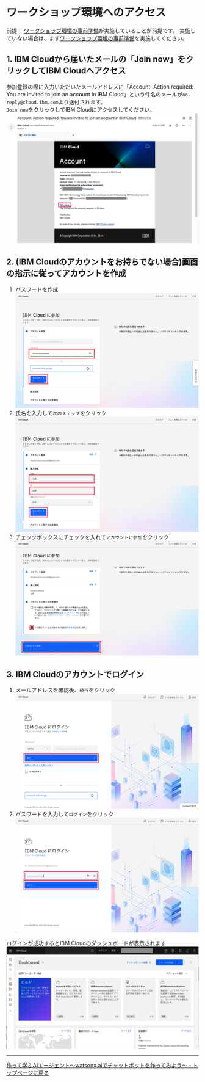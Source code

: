 # ワークショップ環境へのアクセス
前提：
[ワークショップ環境の事前準備](00_techzone_environments_preparation.md)が実施していることが前提です。
実施していない場合は、まず[ワークショップ環境の事前準備](00_techzone_environments_preparation.md)を実施してください。

## 1. IBM Cloudから届いたメールの「Join now」をクリックしてIBM Cloudへアクセス
参加登録の際に入力いただいたメールアドレスに「Account: Action required: You are invited to join an account in IBM Cloud」という件名のメールが`no-reply@cloud.ibm.com`より送付されます。<br>
`Join now`をクリックしてIBM Cloudにアクセスしてください。<br>
![Join nowのメール](images/01_0100.png)

## 2. (IBM Cloudのアカウントをお持ちでない場合)画面の指示に従ってアカウントを作成
1. パスワードを作成
![パスワード入力](images/01_0120.png)
2. 氏名を入力して`次のステップ`をクリック
![名前の入力](images/01_0130.png)
3. チェックボックスにチェックを入れて`アカウントに参加`をクリック
![alt text](images/01_0140.png)

## 3. IBM Cloudのアカウントでログイン
1. メールアドレスを確認後、`続行`をクリック
![alt text](images/01_0210.png)
2. パスワードを入力して`ログイン`をクリック
![alt text](images/01_0220.png)

ログインが成功するとIBM Cloudのダッシュボードが表示されます<br>
<img width="800" alt="" src="images/01_2-5-ibmcloud.jpg"><br>

---
[作って学ぶAIエージェント〜watsonx.aiでチャットボットを作ってみよう〜 - トップページに戻る](../README.md)
